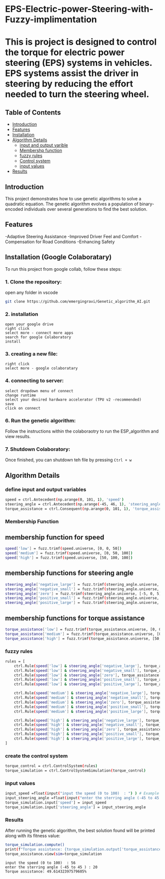 # EPS-Electric-power-Steering-with-Fuzzy-implimentation

# This is project is designed to control the torque for electric power steering (EPS) systems in vehicles. EPS systems assist the driver in steering by reducing the effort needed to turn the steering wheel.

## Table of Contents
- [Introduction](#introduction)
- [Features](#features)
- [Installation](#installation)
- [Algorithm Details](#algorithm-details)
  - [input and output varible](#variables)
  - [Membershp function](#membership_function)
  - [fuzzy rules](#Fuzzy_rules)
  - [Control system](Control_system)
  - [input values](input_values)
- [Results](#results)

## Introduction

This project demonstrates how to use genetic algorithms to solve a quadratic equation. The genetic algorithm evolves a population of binary-encoded individuals over several generations to find the best solution.

## Features

-Adaptive Steering Assistance
-Improved Driver Feel and Comfort
-Compensation for Road Conditions
-Enhancing Safety

## Installation (Google Colaboratary)

To run this project from google collab, follow these steps:

### 1. Clone the repository:
   open any folder in vscode
   ```bash
   git clone https://github.com/emergingravi/Genetic_algorithm_AI.git
   ```

### 2. installation

    open your google drive
    right click
    select more - connect more apps
    search for google Colaboratory
    install
    

### 3. creating a new file:
    right click 
    select more - google colaboratary
        
### 4. connecting to server:

    select dropdown menu of connect
    change runtime
    select your desired hardware accelerator (TPU v2 -recommended)
    save
    click on connect

### 6. Run the genetic algorithm:

   Follow the instructions within the colaboraotry to run the ESP_algorithm and view results.

### 7. Shutdown Colaboratory:

   Once finished, you can shutdown teh file by pressing `Ctrl + w` 


## Algorithm Details

### define input and output variables
```bash
speed = ctrl.Antecedent(np.arange(0, 101, 1), 'speed')  
steering_angle = ctrl.Antecedent(np.arange(-45, 46, 1), 'steering_angle')
torque_assistance = ctrl.Consequent(np.arange(0, 101, 1), 'torque_assistance')
```
### Membership Function
 ## membership function for speed
 ```bash
speed['low'] = fuzz.trimf(speed.universe, [0, 0, 50])
speed['medium'] = fuzz.trimf(speed.universe, [0, 50, 100])
speed['high'] = fuzz.trimf(speed.universe, [50, 100, 100])
```
 ## membership functions for steering angle
 ```bash
steering_angle['negative_large'] = fuzz.trimf(steering_angle.universe, [-45, -45, -15])
steering_angle['negative_small'] = fuzz.trimf(steering_angle.universe, [-30, -15, 0])
steering_angle['zero'] = fuzz.trimf(steering_angle.universe, [-5, 0, 5])
steering_angle['positive_small'] = fuzz.trimf(steering_angle.universe, [0, 15, 30])
steering_angle['positive_large'] = fuzz.trimf(steering_angle.universe, [15, 45, 45])
```
 ## membership functions for torque assistance
```bash
torque_assistance['low'] = fuzz.trimf(torque_assistance.universe, [0, 0, 50])
torque_assistance['medium'] = fuzz.trimf(torque_assistance.universe, [0, 50, 100])
torque_assistance['high'] = fuzz.trimf(torque_assistance.universe, [50, 100, 100])
```
### fuzzy rules
```bash
rules = [
    ctrl.Rule(speed['low'] & steering_angle['negative_large'], torque_assistance['high']),
    ctrl.Rule(speed['low'] & steering_angle['negative_small'], torque_assistance['high']),
    ctrl.Rule(speed['low'] & steering_angle['zero'], torque_assistance['medium']),
    ctrl.Rule(speed['low'] & steering_angle['positive_small'], torque_assistance['high']),
    ctrl.Rule(speed['low'] & steering_angle['positive_large'], torque_assistance['high']),

    ctrl.Rule(speed['medium'] & steering_angle['negative_large'], torque_assistance['medium']),
    ctrl.Rule(speed['medium'] & steering_angle['negative_small'], torque_assistance['medium']),
    ctrl.Rule(speed['medium'] & steering_angle['zero'], torque_assistance['low']),
    ctrl.Rule(speed['medium'] & steering_angle['positive_small'], torque_assistance['medium']),
    ctrl.Rule(speed['medium'] & steering_angle['positive_large'], torque_assistance['medium']),

    ctrl.Rule(speed['high'] & steering_angle['negative_large'], torque_assistance['low']),
    ctrl.Rule(speed['high'] & steering_angle['negative_small'], torque_assistance['low']),
    ctrl.Rule(speed['high'] & steering_angle['zero'], torque_assistance['low']),
    ctrl.Rule(speed['high'] & steering_angle['positive_small'], torque_assistance['low']),
    ctrl.Rule(speed['high'] & steering_angle['positive_large'], torque_assistance['low']),
]

```
### create the control system
```bash
torque_control = ctrl.ControlSystem(rules)
torque_simulation = ctrl.ControlSystemSimulation(torque_control)
```
### input values
```bash
input_speed =float(input("input the speed (0 to 100)  : ") ) # Example speed in km/h
input_steering_angle =float(input("enter the sterring angle (-45 to 45 ) : "))
torque_simulation.input['speed'] = input_speed
torque_simulation.input['steering_angle'] = input_steering_angle
```

### Results
  After running the genetic algorithm, the best solution found will be printed along with its fitness value:
  ```bash
torque_simulation.compute()
print(f"Torque assistance: {torque_simulation.output['torque_assistance']}%")
torque_assistance.view(sim=torque_simulation
```
  
```text
input the speed (0 to 100)  : 56
enter the sterring angle (-45 to 45 ) : 20
Torque assistance: 49.61432397579605%
```

